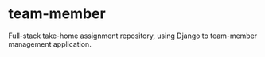 # team-member
Full-stack take-home assignment repository, using Django to team-member management application.
